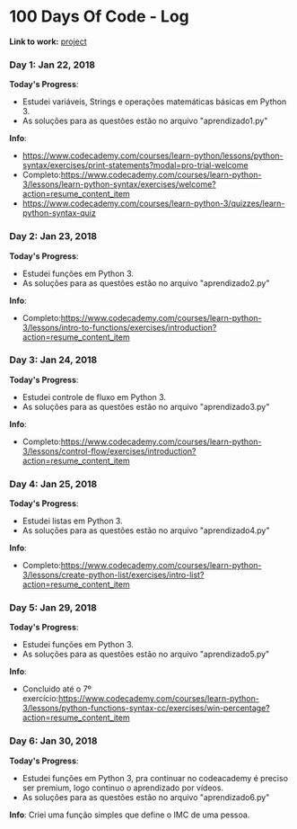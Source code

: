 # 100 Days Of Code - Log

**Link to work:**
[project](https://github.com/vturrisi/pytorch-journey)

### Day 1: Jan 22, 2018

**Today's Progress**:
- Estudei variáveis, Strings e operações matemáticas básicas em Python 3.
- As soluções para as questões estão no arquivo "aprendizado1.py"

**Info**:
- https://www.codecademy.com/courses/learn-python/lessons/python-syntax/exercises/print-statements?modal=pro-trial-welcome
- Completo:https://www.codecademy.com/courses/learn-python-3/lessons/learn-python-syntax/exercises/welcome?action=resume_content_item
- https://www.codecademy.com/courses/learn-python-3/quizzes/learn-python-syntax-quiz

### Day 2: Jan 23, 2018

**Today's Progress**:
- Estudei funções em Python 3.
- As soluções para as questões estão no arquivo "aprendizado2.py"

**Info**:
- Completo:https://www.codecademy.com/courses/learn-python-3/lessons/intro-to-functions/exercises/introduction?action=resume_content_item

### Day 3: Jan 24, 2018

**Today's Progress**:
- Estudei controle de fluxo em Python 3.
- As soluções para as questões estão no arquivo "aprendizado3.py"

**Info**:
- Completo:https://www.codecademy.com/courses/learn-python-3/lessons/control-flow/exercises/introduction?action=resume_content_item

### Day 4: Jan 25, 2018

**Today's Progress**:
- Estudei listas em Python 3.
- As soluções para as questões estão no arquivo "aprendizado4.py"

**Info**:
- Completo:https://www.codecademy.com/courses/learn-python-3/lessons/create-python-list/exercises/intro-list?action=resume_content_item

### Day 5: Jan 29, 2018
**Today's Progress**:
- Estudei funções em Python 3.
- As soluções para as questões estão no arquivo "aprendizado5.py"

**Info**:
- Concluido até o 7º exercício:https://www.codecademy.com/courses/learn-python-3/lessons/python-functions-syntax-cc/exercises/win-percentage?action=resume_content_item

### Day 6: Jan 30, 2018
**Today's Progress**:
- Estudei funções em Python 3, pra continuar no codeacademy é preciso ser premium, logo continuo o aprendizado por vídeos.
- As soluções para as questões estão no arquivo "aprendizado6.py"


**Info**:
  Criei uma função simples que define o IMC de uma pessoa.

